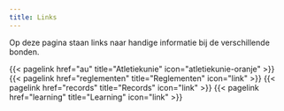 ```yaml
---
title: Links
---
```


Op deze pagina staan links naar handige informatie bij de verschillende bonden.
<br>

</section>

<section class="flex flex-col flex-wrap min-w-full mt-4 sm:min-w-0">
{{< pagelink href="au" title="Atletiekunie" icon="atletiekunie-oranje" >}}
{{< pagelink href="reglementen" title="Reglementen" icon="link" >}}
{{< pagelink href="records" title="Records" icon="link" >}}
{{< pagelink href="learning" title="Learning" icon="link" >}}
